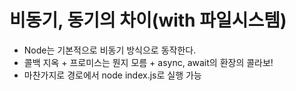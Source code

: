 # 비동기, 동기의 차이(with 파일시스템)

- Node는 기본적으로 비동기 방식으로 동작한다.
- 콜백 지옥 + 프로미스는 뭔지 모름 + async, await의 환장의 콜라보!
- 마찬가지로 경로에서 node index.js로 실행 가능